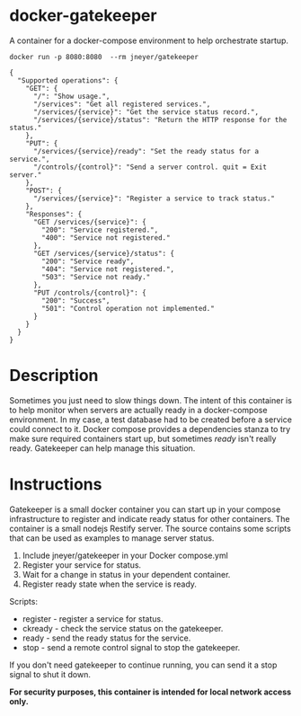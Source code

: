 # docker-gatekeeper
A container for a docker-compose environment to help orchestrate startup.

`docker run -p 8080:8080  --rm jneyer/gatekeeper`

```
{
  "Supported operations": {
    "GET": {
      "/": "Show usage.",
      "/services": "Get all registered services.",
      "/services/{service}": "Get the service status record.",
      "/services/{service}/status": "Return the HTTP response for the status."
    },
    "PUT": {
      "/services/{service}/ready": "Set the ready status for a service.",
      "/controls/{control}": "Send a server control. quit = Exit server."
    },
    "POST": {
      "/services/{service}": "Register a service to track status."
    },
    "Responses": {
      "GET /services/{service}": {
        "200": "Service registered.",
        "400": "Service not registered."
      },
      "GET /services/{service}/status": {
        "200": "Service ready",
        "404": "Service not registered.",
        "503": "Service not ready."
      },
      "PUT /controls/{control}": {
        "200": "Success",
        "501": "Control operation not implemented."
      }
    }
  }
}
```
# Description
Sometimes you just need to slow things down. The intent of this container is to help monitor when servers are actually ready in a docker-compose environment. In my case, a test database had to be created before a service could connect to it.  Docker compose provides a dependencies stanza to try make sure required containers start up, but sometimes *ready* isn't really ready. Gatekeeper can help manage this situation.

# Instructions
Gatekeeper is a small docker container you can start up in your compose infrastructure to register and indicate ready status for other containers. The container is a small nodejs Restify server. The source contains some scripts that can be used as examples to manage server status.

1. Include jneyer/gatekeeper in your Docker compose.yml
2. Register your service for status.
3. Wait for a change in status in your dependent container.
4. Register ready state when the service is ready.

Scripts:
* register - register a service for status.
* ckready - check the service status on the gatekeeper.
* ready - send the ready status for the service.
* stop - send a remote control signal to stop the gatekeeper.

If you don't need gatekeeper to continue running, you can send it a stop signal to shut it down.

**For security purposes, this container is intended for local network access only.**
